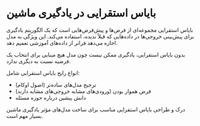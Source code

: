 # بایاس استقرایی در یادگیری ماشین

بایاس استقرایی مجموعه‌ای از فرض‌ها و پیش‌فرض‌هایی است که یک الگوریتم یادگیری برای پیش‌بینی خروجی‌ها در داده‌هایی که قبلاً ندیده، استفاده می‌کند. این ویژگی به مدل اجازه می‌دهد فراتر از داده‌های آموزشی تعمیم دهد.

بدون بایاس استقرایی، یادگیری ممکن نیست چون مدل هیچ مبنایی برای انتخاب یک فرضیه نسبت به دیگری ندارد.

انواع رایج بایاس استقرایی شامل:

- ترجیح مدل‌های ساده‌تر (اصول اوکام)
- فرض هموار بودن (ورودی‌های مشابه خروجی‌های مشابه دارند)
- دانش پیشین درباره حوزه مسئله

درک و طراحی بایاس استقرایی مناسب برای ساخت مدل‌های مؤثر یادگیری ماشین بسیار مهم است.
